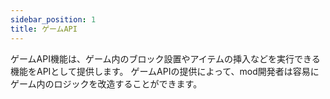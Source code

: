 ```yaml
---
sidebar_position: 1
title: ゲームAPI
---
```


ゲームAPI機能は、ゲーム内のブロック設置やアイテムの挿入などを実行できる機能をAPIとして提供します。
ゲームAPIの提供によって、mod開発者は容易にゲーム内のロジックを改造することができます。

